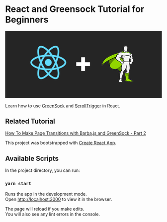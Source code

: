 # React and Greensock Tutorial for Beginners

![img_01-html-page](/src/images/img_react-gsap-cover.png)

Learn how to use [GreenSock](http://www.greensock.com/?ref=15167) and [ScrollTrigger](https://greensock.com/scrolltrigger/?ref=15167) in React.

## Related Tutorial
[How To Make Page Transitions with Barba.js and GreenSock - Part 2](https://ihatetomatoes.net/react-and-greensock-tutorial-for-beginners/)


This project was bootstrapped with [Create React App](https://github.com/facebook/create-react-app).

## Available Scripts

In the project directory, you can run:

### `yarn start`

Runs the app in the development mode.<br />
Open [http://localhost:3000](http://localhost:3000) to view it in the browser.

The page will reload if you make edits.<br />
You will also see any lint errors in the console.